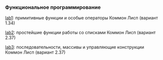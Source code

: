 ### Функциональное программирование ###

[lab1](lab1): примитивные функции и особые операторы Коммон Лисп (вариант 1.34)

[lab2](lab2): простейшие функции работы со списками Коммон Лисп (вариант 2.37)

[lab3](lab3): последовательности, массивы и управляющие конструкции Коммон Лисп (вариант 2.37)